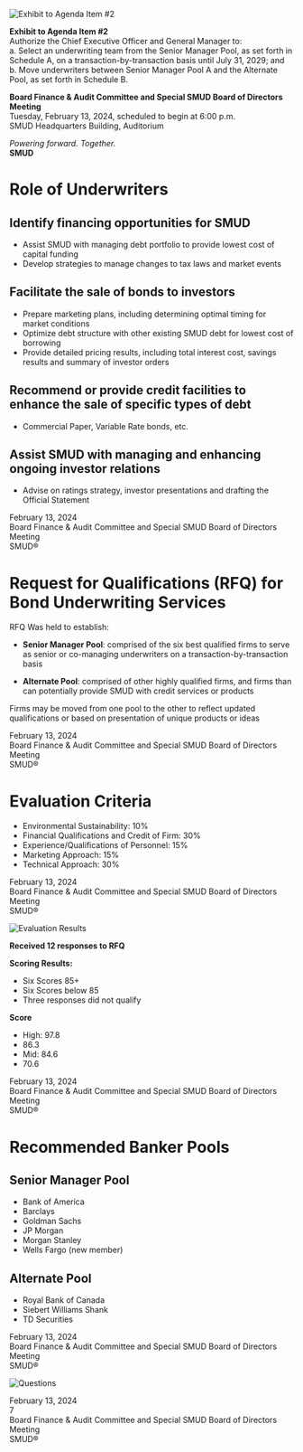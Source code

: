 <!-- Page 1 -->
![Exhibit to Agenda Item #2](https://via.placeholder.com/1365x768.png?text=Exhibit+to+Agenda+Item+%232)

**Exhibit to Agenda Item #2**  
Authorize the Chief Executive Officer and General Manager to:  
a. Select an underwriting team from the Senior Manager Pool, as set forth in Schedule A, on a transaction-by-transaction basis until July 31, 2029; and  
b. Move underwriters between Senior Manager Pool A and the Alternate Pool, as set forth in Schedule B.  

**Board Finance & Audit Committee and Special SMUD Board of Directors Meeting**  
Tuesday, February 13, 2024, scheduled to begin at 6:00 p.m.  
SMUD Headquarters Building, Auditorium  

*Powering forward. Together.*  
**SMUD**
<!-- Page 2 -->
# Role of Underwriters

## Identify financing opportunities for SMUD
- Assist SMUD with managing debt portfolio to provide lowest cost of capital funding
- Develop strategies to manage changes to tax laws and market events

## Facilitate the sale of bonds to investors
- Prepare marketing plans, including determining optimal timing for market conditions
- Optimize debt structure with other existing SMUD debt for lowest cost of borrowing
- Provide detailed pricing results, including total interest cost, savings results and summary of investor orders

## Recommend or provide credit facilities to enhance the sale of specific types of debt
- Commercial Paper, Variable Rate bonds, etc.

## Assist SMUD with managing and enhancing ongoing investor relations
- Advise on ratings strategy, investor presentations and drafting the Official Statement

February 13, 2024  
Board Finance & Audit Committee and Special SMUD Board of Directors Meeting  
SMUD®
<!-- Page 3 -->
# Request for Qualifications (RFQ) for Bond Underwriting Services

RFQ Was held to establish:

- **Senior Manager Pool**: comprised of the six best qualified firms to serve as senior or co-managing underwriters on a transaction-by-transaction basis

- **Alternate Pool**: comprised of other highly qualified firms, and firms than can potentially provide SMUD with credit services or products

Firms may be moved from one pool to the other to reflect updated qualifications or based on presentation of unique products or ideas

February 13, 2024  
Board Finance & Audit Committee and Special SMUD Board of Directors Meeting  
SMUD®
<!-- Page 4 -->
# Evaluation Criteria

- Environmental Sustainability: 10%
- Financial Qualifications and Credit of Firm: 30%
- Experience/Qualifications of Personnel: 15%
- Marketing Approach: 15%
- Technical Approach: 30%

February 13, 2024  
Board Finance & Audit Committee and Special SMUD Board of Directors Meeting  
SMUD®
<!-- Page 5 -->
![Evaluation Results](https://via.placeholder.com/1365x768.png?text=Evaluation+Results)

**Received 12 responses to RFQ**

**Scoring Results:**
- Six Scores 85+
- Six Scores below 85
- Three responses did not qualify

**Score**
- High: 97.8
- 86.3
- Mid: 84.6
- 70.6

February 13, 2024  
Board Finance & Audit Committee and Special SMUD Board of Directors Meeting  
SMUD®
<!-- Page 6 -->
# Recommended Banker Pools

## Senior Manager Pool
- Bank of America
- Barclays
- Goldman Sachs
- JP Morgan
- Morgan Stanley
- Wells Fargo (new member)

## Alternate Pool
- Royal Bank of Canada
- Siebert Williams Shank
- TD Securities

February 13, 2024  
Board Finance & Audit Committee and Special SMUD Board of Directors Meeting  
SMUD®
<!-- Page 7 -->
![Questions](https://via.placeholder.com/768x1365.png?text=Questions)

February 13, 2024  
7  
Board Finance & Audit Committee and Special SMUD Board of Directors Meeting  
SMUD®
